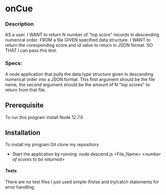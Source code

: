 # onCue 

### Description
AS a user.
I WANT to return N number of "top score" records in descending numerical order.
FROM a file GIVEN specified data structure.
I WANT to return the coresponding score and id value to return in JSON format.
SO THAT I can pass this test.


### Specs:
A node application that pulls the data type structure given in descending numerical order into a JSON format. This first argument should be the file name, the second argument should be the amount 
of N "top scores" to return from that file.


## Prerequisite
To run this program install
Node 12.7.0

## Installation
To install my program 
Git clone my repositiory

* Start the application by running:
node descend.js <File_Name> <*number of scores to be returned*>


#### Tests
There are no test files I just used simple if/else and try/catch statements for error handling.
